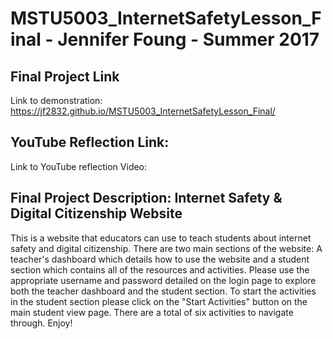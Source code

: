 # MSTU5003_InternetSafetyLesson_Final - Jennifer Foung - Summer 2017

## Final Project Link
Link to demonstration: https://jf2832.github.io/MSTU5003_InternetSafetyLesson_Final/

## YouTube Reflection Link:
Link to YouTube reflection Video:

## Final Project Description: Internet Safety & Digital Citizenship Website
This is a website that educators can use to teach students about internet safety and digital citizenship. There are two main sections of the website: A teacher's dashboard which details how to use the website and a student section which contains all of the resources and activities. Please use the appropriate username and password detailed on the login page to explore both the teacher dashboard and the student section. To start the activities in the student section please click on the "Start Activities" button on the main student view page. There are a total of six activities to navigate through. Enjoy!
